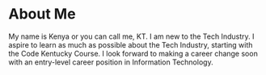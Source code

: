# About Me
My name is Kenya or you can call me, KT. 
I am new to the Tech Industry.
I aspire to learn as much as possible about the Tech Industry, starting with the Code Kentucky Course.
I look forward to making a career change soon with an entry-level career position in Information Technology.

